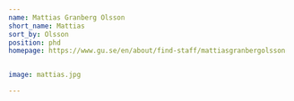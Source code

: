 ```yaml
---
name: Mattias Granberg Olsson
short_name: Mattias
sort_by: Olsson
position: phd
homepage: https://www.gu.se/en/about/find-staff/mattiasgranbergolsson


image: mattias.jpg

---
```

